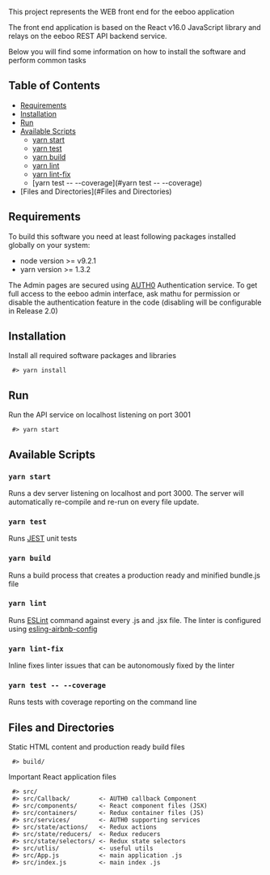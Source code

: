 
This project represents the WEB front end for the eeboo application

The front end application is based on the React v16.0 JavaScript library and relays on the eeboo REST API backend service.

Below you will find some information on how to install the software and perform common tasks

## Table of Contents
- [Requirements](#requirements)
- [Installation](#installation)
- [Run](#run)
- [Available Scripts](#available-scripts)
  - [yarn start](#yarn-start)
  - [yarn test](#yarn-test)
  - [yarn build](#yarn-build)
  - [yarn lint](#yarn-lint)
  - [yarn lint-fix](#yarn-lint-fix)
  - [yarn test -- --coverage](#yarn test -- --coverage)
- [Files and Directories](#Files and Directories)

## Requirements
To build this software you need at least following packages installed globally on your system:
* node version >= v9.2.1
* yarn version >= 1.3.2

The Admin pages are secured using [AUTH0](https://auth0.com/) Authentication service. To get full access to the eeboo admin interface, ask mathu for permission or disable the authentication feature in the code (disabling will be configurable in Release 2.0)

## Installation
Install all required software packages and libraries
```
 #> yarn install
```

## Run
Run the API service on localhost listening on port 3001
```
 #> yarn start
```
## Available Scripts

### `yarn start`
Runs a dev server listening on localhost and port 3000. The server will automatically re-compile and re-run on every file update.

### `yarn test`
Runs [JEST](https://facebook.github.io/jest/) unit tests

### `yarn build`
Runs a build process that creates a production ready and minified bundle.js file

### `yarn lint`
Runs [ESLint](http://eslint.org/) command against every .js and .jsx file. The linter is configured using [esling-airbnb-config](https://www.npmjs.com/package/eslint-config-airbnb)

### `yarn lint-fix`
Inline fixes linter issues that can be autonomously fixed by the linter

### `yarn test -- --coverage`
Runs tests with coverage reporting on the command line

## Files and Directories
Static HTML content and production ready build files
```
 #> build/
```
Important React application files
```
 #> src/
 #> src/Callback/        <- AUTH0 callback Component
 #> src/components/      <- React component files (JSX)
 #> src/containers/      <- Redux container files (JS)
 #> src/services/        <- AUTH0 supporting services
 #> src/state/actions/   <- Redux actions
 #> src/state/reducers/  <- Redux reducers
 #> src/state/selectors/ <- Redux state selectors
 #> src/utlis/           <- useful utils
 #> src/App.js           <- main application .js
 #> src/index.js         <- main index .js

```
